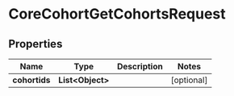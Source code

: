 

# CoreCohortGetCohortsRequest


## Properties

| Name | Type | Description | Notes |
|------------ | ------------- | ------------- | -------------|
|**cohortids** | **List&lt;Object&gt;** |  |  [optional] |



